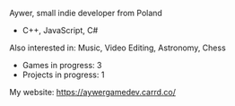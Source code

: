 Aywer, small indie developer from Poland
- C++, JavaScript, C#

Also interested in: Music, Video Editing, Astronomy, Chess

- Games in progress: 3
- Projects in progress: 1

My website: https://aywergamedev.carrd.co/
